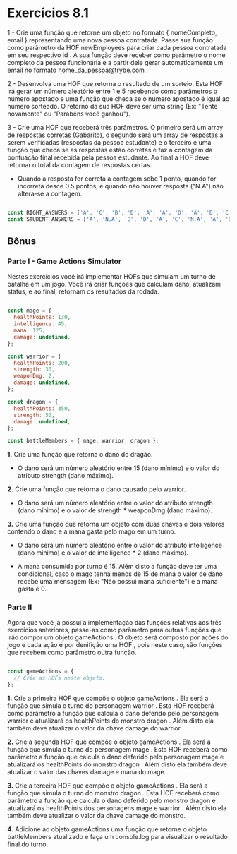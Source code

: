 # Exercícios 8.1

1 - Crie uma função que retorne um objeto no formato { nomeCompleto, email } representando uma nova pessoa contratada. Passe sua função como parâmetro da HOF newEmployees para criar cada pessoa contratada em seu respectivo id . A sua função deve receber como parâmetro o nome completo da pessoa funcionária e a partir dele gerar automaticamente um email no formato nome_da_pessoa@trybe.com .

2 - Desenvolva uma HOF que retorna o resultado de um sorteio. Esta HOF irá gerar um número aleatório entre 1 e 5 recebendo como parâmetros o número apostado e uma função que checa se o número apostado é igual ao número sorteado. O retorno da sua HOF deve ser uma string (Ex: "Tente novamente" ou "Parabéns você ganhou").

3 - Crie uma HOF que receberá três parâmetros. O primeiro será um array de respostas corretas (Gabarito), o segundo será um array de respostas a serem verificadas (respostas da pessoa estudante) e o terceiro é uma função que checa se as respostas estão corretas e faz a contagem da pontuação final recebida pela pessoa estudante. Ao final a HOF deve retornar o total da contagem de respostas certas.

- Quando a resposta for correta a contagem sobe 1 ponto, quando for incorreta desce 0.5 pontos, e quando não houver resposta ("N.A") não altera-se a contagem.

```javascript

const RIGHT_ANSWERS = ['A', 'C', 'B', 'D', 'A', 'A', 'D', 'A', 'D', 'C'];
const STUDENT_ANSWERS = ['A', 'N.A', 'B', 'D', 'A', 'C', 'N.A', 'A', 'D', 'B'];

```

## Bônus

### Parte I - Game Actions Simulator

Nestes exercícios você irá implementar HOFs que simulam um turno de batalha em um jogo. Você irá criar funções que calculam dano, atualizam status, e ao final, retornam os resultados da rodada.

```javascript

const mage = {
  healthPoints: 130,
  intelligence: 45,
  mana: 125,
  damage: undefined,
};

const warrior = {
  healthPoints: 200,
  strength: 30,
  weaponDmg: 2,
  damage: undefined,
};

const dragon = {
  healthPoints: 350,
  strength: 50,
  damage: undefined,
};

const battleMembers = { mage, warrior, dragon };

```

**1.** Crie uma função que retorna o dano do dragão.

- O dano será um número aleatório entre 15 (dano mínimo) e o valor do atributo strength (dano máximo).

**2.** Crie uma função que retorna o dano causado pelo warrior.

- O dano será um número aleatório entre o valor do atributo strength (dano mínimo) e o valor de strength * weaponDmg (dano máximo).

**3.** Crie uma função que retorna um objeto com duas chaves e dois valores contendo o dano e a mana gasta pelo mago em um turno.

- O dano será um número aleatório entre o valor do atributo intelligence (dano mínimo) e o valor de intelligence * 2 (dano máximo).

- A mana consumida por turno é 15. Além disto a função deve ter uma condicional, caso o mago tenha menos de 15 de mana o valor de dano recebe uma mensagem (Ex: "Não possui mana suficiente") e a mana gasta é 0.

### Parte II

Agora que você já possui a implementação das funções relativas aos três exercícios anteriores, passe-as como parâmetro para outras funções que irão compor um objeto gameActions . O objeto será composto por ações do jogo e cada ação é por denifição uma HOF , pois neste caso, são funções que recebem como parâmetro outra função.

```javascript

const gameActions = {
  // Crie as HOFs neste objeto.
};

```

**1.** Crie a primeira HOF que compõe o objeto gameActions . Ela será a função que simula o turno do personagem warrior . Esta HOF receberá como parâmetro a função que calcula o dano deferido pelo personagem warrior e atualizará os healthPoints do monstro dragon . Além disto ela também deve atualizar o valor da chave damage do warrior .

**2.** Crie a segunda HOF que compõe o objeto gameActions . Ela será a função que simula o turno do personagem mage . Esta HOF receberá como parâmetro a função que calcula o dano deferido pelo personagem mage e atualizará os healthPoints do monstro dragon . Além disto ela também deve atualizar o valor das chaves damage e mana do mage.

**3.** Crie a terceira HOF que compõe o objeto gameActions . Ela será a função que simula o turno do monstro dragon . Esta HOF receberá como parâmetro a função que calcula o dano deferido pelo monstro dragon e atualizará os healthPoints dos personagens mage e warrior . Além disto ela também deve atualizar o valor da chave damage do monstro.

**4.** Adicione ao objeto gameActions uma função que retorne o objeto battleMembers atualizado e faça um console.log para visualizar o resultado final do turno.
